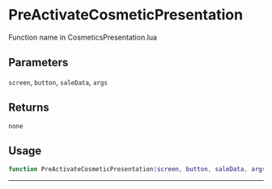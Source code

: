 # PreActivateCosmeticPresentation
Function name in CosmeticsPresentation.lua
## Parameters
`screen`, `button`, `saleData`, `args`
## Returns
`none`
## Usage
```lua
function PreActivateCosmeticPresentation(screen, button, saleData, args)
```
---
